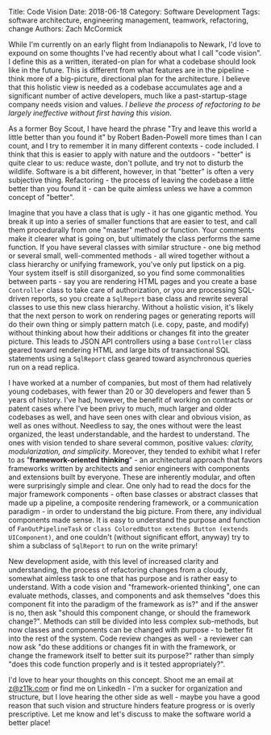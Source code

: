Title: Code Vision
Date: 2018-06-18
Category: Software Development
Tags: software architecture, engineering management, teamwork, refactoring, change
Authors: Zach McCormick

While I'm currently on an early flight from Indianapolis to Newark, I'd love to expound on
some thoughts I've had recently about what I call "code vision". I define this as a written,
iterated-on plan for what a codebase should look like in the future. This is different from
what features are in the pipeline - think more of a big-picture, directional plan for the
architecture. I believe that this holistic view is needed as a codebase accumulates age and
a significant number of active developers, much like a past-startup-stage company needs
vision and values. *I believe the process of refactoring to be largely ineffective without
first having this vision*.

As a former Boy Scout, I have heard the phrase "Try and leave this world a little better
than you found it" by Robert Baden-Powell more times than I can count, and I try to remember
it in many different contexts - code included. I think that this is easier to apply with
nature and the outdoors - "better" is quite clear to us: reduce waste, don't pollute, and
try not to disturb the wildlife. Software is a bit different, however, in that "better" is
often a very subjective thing. Refactoring - the process of leaving the codebase a little
better than you found it - can be quite aimless unless we have a common concept of "better".

Imagine that you have a class that is ugly - it has one gigantic method. You break
it up into a series of smaller functions that are easier to test, and call them procedurally
from one "master" method or function. Your comments make it clearer what is going on, but
ultimately the class performs the same function. If you have several classes with similar
structure - one big method or several small, well-commented methods - all wired together
without a class hierarchy or unifying framework, you've only put lipstick on a pig. Your
system itself is still disorganized, so you find some commonalities between parts - say
you are rendering HTML pages and you create a base `Controller` class to take care of
authorization, or you are processing SQL-driven reports, so you create a `SqlReport`
base class and rewrite several classes to use this new class hierarchy. Without a holistic
vision, it's likely that the next person to work on rendering pages or generating reports
will do their own thing or simply pattern match (i.e. copy, paste, and modify) without
thinking about how their additions or changes fit into the greater picture. This leads to
JSON API controllers using a base `Controller` class geared toward rendering HTML and
large bits of transactional SQL statements using a `SqlReport` class geared toward
asynchronous queries run on a read replica.

I have worked at a number of companies, but most of them had relatively young codebases,
with fewer than 20 or 30 developers and fewer than 5 years of history. I've had, however,
the benefit of working on contracts or patent cases where I've been privy to much, much
larger and older codebases as well, and have seen ones with clear and obvious vision, as
well as ones without. Needless to say, the ones without were the least organized, the
least understandable, and the hardest to understand. The ones with vision tended to share
several common, positive values: *clarity, modularization, and simplicity*. Moreover,
they tended to exhibit what I refer to as "**framework-oriented thinking**" - an
architectural approach that favors frameworks written by architects and senior
engineers with components and extensions built by everyone. These are inherently
modular, and often were surprisingly simple and clear. One only had to read the docs
for the major framework components - often base classes or abstract classes that
made up a pipeline, a composite rendering framework, or a communication paradigm -
in order to understand the big picture. From there, any individual components made
sense. It is easy to understand the purpose and function of `FanOutPipelineTask` or
`class ColoredButton extends Button (extends UIComponent)`, and one couldn't (without
significant effort, anyway) try to shim a subclass of `SqlReport` to run on the
write primary!

New development aside, with this level of increased clarity and understanding, the process
of refactoring changes from a cloudy, somewhat aimless task to one that has purpose and is
rather easy to understand. With a code vision and "framework-oriented thinking", one can
evaluate methods, classes, and components and ask themselves "does this component fit into
the paradigm of the framework as is?" and if the answer is no, then ask "should this
component change, or should the framework change?". Methods can still be divided into
less complex sub-methods, but now classes and components can be changed with purpose - to
better fit into the rest of the system. Code review changes as well - a reviewer can now
ask "do these additions or changes fit in with the framework, or change the framework
itself to better suit its purpose?" rather than simply "does this code function properly
and is it tested appropriately?".

I'd love to hear your thoughts on this concept. Shoot me an email at
[z@z11k.com](mailto:z@z11k.com) or find me on LinkedIn - I'm a sucker for organization
and structure, but I love hearing the other side as well - maybe you have a good reason
that such vision and structure hinders feature progress or is overly prescriptive. Let
me know and let's discuss to make the software world a better place!
